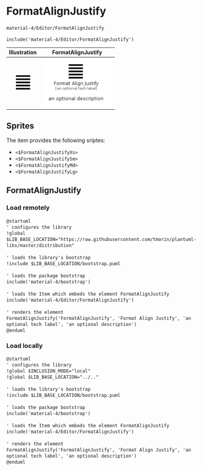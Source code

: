 # FormatAlignJustify


```text
material-4/Editor/FormatAlignJustify
```

```text
include('material-4/Editor/FormatAlignJustify')
```



| Illustration | FormatAlignJustify |
| :---: | :---: |
| ![illustration for Illustration](../../material-4/Editor/FormatAlignJustify.png) | ![illustration for FormatAlignJustify](../../material-4/Editor/FormatAlignJustify.Local.png) |



## Sprites
The item provides the following sriptes:

- `<$FormatAlignJustifyXs>`
- `<$FormatAlignJustifySm>`
- `<$FormatAlignJustifyMd>`
- `<$FormatAlignJustifyLg>`





## FormatAlignJustify

### Load remotely
```plantuml
@startuml
' configures the library
!global $LIB_BASE_LOCATION="https://raw.githubusercontent.com/tmorin/plantuml-libs/master/distribution"

' loads the library's bootstrap
!include $LIB_BASE_LOCATION/bootstrap.puml

' loads the package bootstrap
include('material-4/bootstrap')

' loads the Item which embeds the element FormatAlignJustify
include('material-4/Editor/FormatAlignJustify')

' renders the element
FormatAlignJustify('FormatAlignJustify', 'Format Align Justify', 'an optional tech label', 'an optional description')
@enduml
```

### Load locally
```plantuml
@startuml
' configures the library
!global $INCLUSION_MODE="local"
!global $LIB_BASE_LOCATION="../.."

' loads the library's bootstrap
!include $LIB_BASE_LOCATION/bootstrap.puml

' loads the package bootstrap
include('material-4/bootstrap')

' loads the Item which embeds the element FormatAlignJustify
include('material-4/Editor/FormatAlignJustify')

' renders the element
FormatAlignJustify('FormatAlignJustify', 'Format Align Justify', 'an optional tech label', 'an optional description')
@enduml
```

